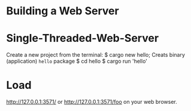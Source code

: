 # Building a Web Server
# Single-Threaded-Web-Server
Create a new project from the terminal: 
$ cargo new hello;
Creats binary (application) `hello` package
$ cd hello
$ cargo run 'hello'
# Load
http://127.0.0.1:3571/ or http://127.0.0.1:3571/foo on your web browser. 
